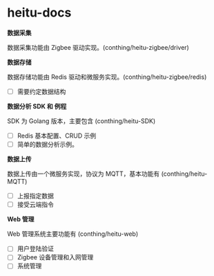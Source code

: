 # heitu-docs

**数据采集**

数据采集功能由 Zigbee 驱动实现。(conthing/heitu-zigbee/driver)

**数据存储**

数据存储功能由 Redis 驱动和微服务实现。(conthing/heitu-zigbee/redis)

- [ ] 需要约定数据结构

**数据分析 SDK 和 例程**

SDK 为 Golang 版本，主要包含 (conthing/heitu-SDK)

- [ ] Redis 基本配置、CRUD 示例
- [ ] 简单的数据分析示例。

**数据上传**

数据上传由一个微服务实现，协议为 MQTT，基本功能有 (conthing/heitu-MQTT)

- [ ] 上报指定数据
- [ ] 接受云端指令

**Web 管理**

Web 管理系统主要功能有 (conthing/heitu-web)

- [ ] 用户登陆验证
- [ ] Zigbee 设备管理和入网管理
- [ ] 系统管理
